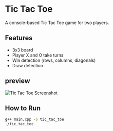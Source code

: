 # Tic Tac Toe

A console-based Tic Tac Toe game for two players.

## Features
- 3x3 board
- Player X and O take turns
- Win detection (rows, columns, diagonals)
- Draw detection

## preview
![Tic Tac Toe Screenshot](<img width="521" height="1104" alt="tictacto_test" src="https://github.com/user-attachments/assets/f6b41b62-3bc4-491a-8e3e-d8e416d85dee" />
)

## How to Run
```bash
g++ main.cpp -o tic_tac_toe
./tic_tac_toe


